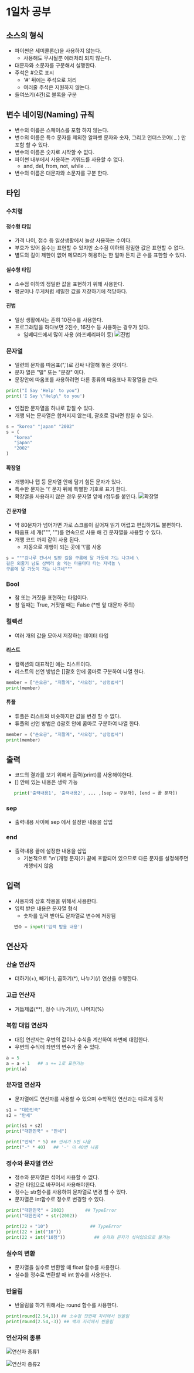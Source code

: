 # 1일차 공부

## 소스의 형식
- 파이썬은 세미콜론(;)을 사용하지 않는다.
   - 사용해도 무시될뿐 에러처리 되지 않는다.
- 대문자와 소문자를 구분해서 실행한다.
- 주석은 #으로 표시
    - '#' 뒤에는 주석으로 처리
    - 여러줄 주석은 지원하지 않는다.
- 들여쓰기(4칸)로 블록을 구분

## 변수 네이밍(Naming) 규칙
- 변수의 이름은 스페이스를 포함 하지 않는다.
- 변수의 이름은 특수 문자를 제외한 알파벳 문자와 숫자, 그리고 언더스코어( _ ) 만 포함 할 수 있다.
- 변수의 이름은 숫자로 시작할 수 없다.
- 파이썬 내부에서 사용하는 키워드를 사용할 수 없다.
   - and, del, from, not, while ....
- 변수의 이름은 대문자와 소문자를 구분 한다.

## 타입

### 수치형

#### 정수형 타입
- 가격 나이, 점수 등 일상생활에서 늘상 사용하는 수이다.
- 부호가 있어 음수는 표현할 수 있지만 소수점 이하의 정밀한 값은 표현할 수 없다.
- 별도의 길이 제한이 없어 메모리가 허용하는 한 얼마 든지 큰 수를 표한할 수 있다.

#### 실수형 타입
- 소수점 이하의 정밀한 값을 표현하기 위해 사용한다.
- 평균이나 무게처럼 세밀한 값을 저장하기에 적당하다.

#### 진법
- 일상 생활에서는 흔히 10진수를 사용한다.
- 프로그래밍을 하다보면 2진수, 16진수 등 사용하는 경우가 있다.
   - 임베디드에서 많이 사용 (라즈베리파이 등)
![진법](https://user-images.githubusercontent.com/58713853/71071416-edc80400-21bf-11ea-900e-130251dcd395.PNG)


### 문자열
- 일련의 문자를 따옴표(",')로 감싸 나열해 놓은 것이다.
- 문자 열은 "말" 또는 "문장" 이다.
- 문장안에 따옴표를 사용하려면 다른 종류의 따옴표나 확장열을 쓴다.
```python
print("I Say 'Help' to you")
print('I Say \"Help\" to you')
```
- 인접한 문자열을 하나로 합칠 수 있다.
- 개행 되는 문자열은 합쳐지지 않는데, 괄호로 감싸면 합칠 수 있다.
```python
s = "korea" "japan" "2002"
s = (   
   "korea"  
   "japan"   
   "2002" 
)
```

#### 확장열
- 개행이나 탭 등 문자열 안에 담기 힘든 문자가 있다.
- 특수한 문자는 '\\' 문자 뒤에 특별한 기호로 표기 한다.
- 확장열을 사용하지 않은 경우 문자열 앞에 r접두를 붙인다.
![확장열](https://user-images.githubusercontent.com/58713853/71071974-ea814800-21c0-11ea-98e2-e44320597be1.PNG)


#### 긴 문자열
- 약 80문자가 넘어가면 가로 스크롤이 길어져 읽기 어렵고 편집하기도 불편하다.
- 따옴표 세 개(""", ''')를 연속으로 사용 해 긴 문자열을 사용할 수 있다.
- 개행 코드 까지 같이 사용 된다.
   - 자동으로 개행이 되는 곳에 '\\'를 사용
```python
s = """강나루 건너서 밀받 길을 구름에 달 가듯이 가는 나그네 \
길은 외줄기 남도 삼백리 술 익는 마을마다 타는 저녁놀 \
구름에 달 가듯이 가는 나그네"""
```
   
### Bool
- 참 또는 거짓을 표현하는 타입이다.
- 참 일때는 True, 거짓일 때는 False (*맨 앞 대문자 주의)


### 컬렉션
- 여러 개의 값을 모아서 저장하는 데이터 타입


#### 리스트
- 컬렉션의 대표적인 예는 리스트이다.
- 리스트의 선언 방법은 []괄호 안에 콤마로 구분하여 나열 한다.
```python
member = ["손오공", "저팔계", "사오정", "삼정법사"] 
print(member)
```


#### 튜플
- 튜플은 리스트와 비슷하지만 값을 변경 할 수 없다.
- 튜플의 선언 방법은 ()괄호 안에 콤마로 구분하여 나열 한다.
```python
member = ("손오공", "저팔계", "사오정", "삼정법사")
print(member)
```


## 출력
- 코드의 결과를 보기 위해서 출력(print)를 사용해야한다.
- [] 안에 있는 내용은 생략 가능

```python
   print('출력내용1', '출력내용2', ... ,[sep = 구분자], [end = 끝 문자])
```

### sep
- 출력내용 사이에 sep 에서 설정한 내용을 삽입 

### end
- 출력내용 끝에 설정한 내용을 삽입
   - 기본적으로 '\n'(개행 문자)가 끝에 포함되어 있으므로 다른 문자를 설정해주면 개행되지 않음
   
 
## 입력
- 사용자와 상호 작용을 위해서 사용한다.
- 입력 받은 내용은 문자열 형식
   - 숫자를 입력 받아도 문자열로 변수에 저장됨
   
```python
   변수 = input('입력 받을 내용')
```


## 연산자
### 산술 연산자
- 더하기(+), 빼기(-), 곱하기(*), 나누기(/) 연산을 수행한다.

### 고급 연산자
- 거듭제곱(**), 정수 나누기(//), 나머지(%) 

### 복합 대입 연산자
- 대입 연산자는 우변의 값이나 수식을 계산하여 좌변에 대입한다.
- 우변의 수식에 좌변의 변수가 올 수 있다.
```python
a = 5
a = a + 1   ## a += 1로 표현가능
print(a)
```

### 문자열 연산자
- 문자열에도 연산자를 사용할 수 있으며 수학적인 연산과는 다르게 동작
```python
s1 = "대한민국"
s2 = "만세" 

print(s1 + s2) 
print("대한민국" + "만세")

print("만세" * 5) ## 만세가 5번 나옴
print("-" * 40)   ## '-' 이 40번 나옴
```

### 정수와 문자열 연산
- 정수와 문자열은 섞어서 사용할 수 없다.
- 같은 타입으로 바꾸어서 사용해야한다.
- 정수는 str함수를 사용하여 문자열로 변경 할 수 있다.
- 문자열은 int함수로 정수로 변경할 수 있다.
```python
print("대한민국" + 2002)        ## TypeError
print("대한민국" + str(2002))

print(22 + "10")                ## TypeError
print(22 + int("10"))
print(22 + int("10점"))           ## 숫자와 문자가 섞여있으므로 불가능
```


### 실수의 변환
- 문자열을 실수로 변환할 때 float 함수를 사용한다.
- 실수를 정수로 변환할 때 int 함수를 사용한다.


### 반올림
- 반올림을 하기 위해서는 round 함수를 사용한다.
```python
print(round(2.54,1)) ## 소수점 첫번째 자리에서 반올림
print(round(2.54,-3)) ## 백의 자리에서 반올림
```

### 연산자의 종류
![연산자 종류1](https://user-images.githubusercontent.com/58713853/71084622-0ee91e80-21d9-11ea-9b0f-654c746fc95d.PNG)

![연산자 종류2](https://user-images.githubusercontent.com/58713853/71084627-101a4b80-21d9-11ea-83e9-4b740d93efe1.PNG)
